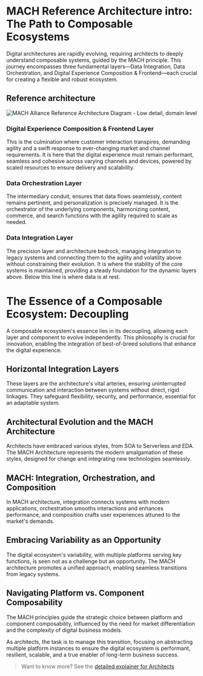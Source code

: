# MACH Reference Architecture intro: The Path to Composable Ecosystems

Digital architectures are rapidly evolving, requiring architects to deeply understand composable systems, guided by the MACH principle. This journey encompasses three fundamental layers—Data Integration, Data Orchestration, and Digital Experience Composition & Frontend—each crucial for creating a flexible and robust ecosystem.

## Reference architecture
![MACH Alliance Reference Architecture Diagram - Low detail, domain level](https://github.com/machalliance/standards/raw/main/src/diagrams/MACH%20Alliance%20Reference%20Architecture%20Diagram%20-%20low.png "MACH Alliance Reference Architecture Diagram - Low detail, domain level")


### Digital Experience Composition & Frontend Layer

This is the culmination where customer interaction transpires, demanding agility and a swift response to ever-changing market and channel requirements. It is here that the digital experience must remain performant, seamless and cohesive across varying channels and devices, powered by scaled resources to ensure delivery and scalability.

### Data Orchestration Layer

 The intermediary conduit, ensures that data flows seamlessly, content remains pertinent, and personalization is precisely managed. It is the orchestrator of the underlying components, harmonizing content, commerce, and search functions with the agility required to scale as needed.

### Data Integration Layer

The precision layer and architecture bedrock, managing integration to legacy systems and connecting them to the agility and volatility above without constraining their evolution. It is where the stability of the core systems is maintained, providing a steady foundation for the dynamic layers above. Below this line is where data is at rest.



# The Essence of a Composable Ecosystem: Decoupling

A composable ecosystem's essence lies in its decoupling, allowing each layer and component to evolve independently. This philosophy is crucial for innovation, enabling the integration of best-of-breed solutions that enhance the digital experience.

## Horizontal Integration Layers

These layers are the architecture's vital arteries, ensuring uninterrupted communication and interaction between systems without direct, rigid linkages. They safeguard flexibility, security, and performance, essential for an adaptable system.

## Architectural Evolution and the MACH Architecture

Architects have embraced various styles, from SOA to Serverless and EDA. The MACH Architecture represents the modern amalgamation of these styles, designed for change and integrating new technologies seamlessly.

## MACH: Integration, Orchestration, and Composition

In MACH architecture, integration connects systems with modern applications, orchestration smooths interactions and enhances performance, and composition crafts user experiences attuned to the market's demands.

## Embracing Variability as an Opportunity

The digital ecosystem's variability, with multiple platforms serving key functions, is seen not as a challenge but an opportunity. The MACH architecture promotes a unified approach, enabling seamless transitions from legacy systems.

## Navigating Platform vs. Component Composability

The MACH principles guide the strategic choice between platform and component composability, influenced by the need for market differentiation and the complexity of digital business models.

As architects, the task is to manage this transition, focusing on abstracting multiple platform instances to ensure the digital ecosystem is performant, resilient, scalable, and a true enabler of long-term business success.

> Want to know more? See the [detailed explainer for Architects](architecture-explained.md)

